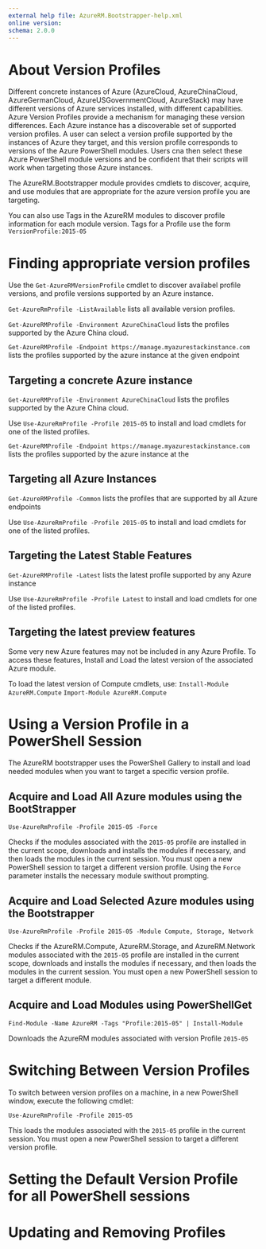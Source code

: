 ```yaml
---
external help file: AzureRM.Bootstrapper-help.xml
online version: 
schema: 2.0.0
---
```


# About Version Profiles

Different concrete instances of Azure (AzureCloud, AzureChinaCloud, AzureGermanCloud, AzureUSGovernmentCloud, AzureStack) may have different versions of Azure services installed, with different capabilities. Azure Version Profiles provide a mechanism for managing these version differences.  Each Azure instance has a discoverable set of supported version profiles.  A user can select a version profile supported by the instances of Azure they target, and this version profile corresponds to versions of the Azure PowerShell modules. Users cna then select these Azure PowerShell module versions and be confident that their scripts will work when targeting those Azure instances.

The AzureRM.Bootstrapper module provides cmdlets to discover, acquire, and use modules that are appropriate for the azure version profile you are targeting.

You can also use Tags in the AzureRM modules to discover profile information for each module version.  Tags for a Profile use the form ```VersionProfile:2015-05```

# Finding appropriate version profiles

Use the ```Get-AzureRMVersionProfile``` cmdlet to discover availabel profile versions, and profile versions supported by an Azure instance.

```Get-AzureRmProfile -ListAvailable``` lists all available version profiles.

```Get-AzureRMProfile -Environment AzureChinaCloud``` lists the profiles supported by the Azure China cloud.

```Get-AzureRMProfile -Endpoint https://manage.myazurestackinstance.com``` lists the profiles supported by the azure instance at the given endpoint

## Targeting a concrete Azure instance

```Get-AzureRMProfile -Environment AzureChinaCloud``` lists the profiles supported by the Azure China cloud.

Use ```Use-AzureRmProfile -Profile 2015-05``` to install and load cmdlets for one of the listed profiles.

```Get-AzureRMProfile -Endpoint https://manage.myazurestackinstance.com``` lists the profiles supported by the azure instance at the 

## Targeting all Azure Instances

```Get-AzureRMProfile -Common``` lists the profiles that are supported by all Azure endpoints

Use ```Use-AzureRmProfile -Profile 2015-05``` to install and load cmdlets for one of the listed profiles.

## Targeting the Latest Stable Features

```Get-AzureRMProfile -Latest``` lists the latest profile supported by any Azure instance

Use ```Use-AzureRmProfile -Profile Latest``` to install and load cmdlets for one of the listed profiles.

## Targeting the latest preview features

Some very new Azure features may not be included in any Azure Profile.  To access these features, Install and Load the latest version of the associated Azure module.

To load the latest version of Compute cmdlets, use:
```Install-Module AzureRM.Compute```
```Import-Module AzureRM.Compute```

# Using a Version Profile in a PowerShell Session

The AzureRM bootstrapper uses the PowerShell Gallery to install and load needed modules when you want to target a specific version profile.

## Acquire and Load All Azure modules using the BootStrapper

```
Use-AzureRmProfile -Profile 2015-05 -Force
```

Checks if the modules associated with the ```2015-05``` profile are installed in the current scope, downloads and installs the modules if necessary, and then loads the modules in the current session.  You must open a new PowerShell session to target a different version profile.  Using the ```Force``` parameter installs the necessary module swithout prompting.

## Acquire and Load Selected Azure modules using the Bootstrapper

```
Use-AzureRmProfile -Profile 2015-05 -Module Compute, Storage, Network
```

Checks if the AzureRM.Compute, AzureRM.Storage, and AzureRM.Network modules associated with the ```2015-05``` profile are installed in the current scope, downloads and installs the modules if necessary, and then loads the modules in the current session.  You must open a new PowerShell session to target a different module.

## Acquire and Load Modules using PowerShellGet

```
Find-Module -Name AzureRM -Tags "Profile:2015-05" | Install-Module
```

Downloads the AzureRM modules associated with version Profile ```2015-05```

# Switching Between Version Profiles

To switch between version profiles on a machine, in a new PowerShell window, execute the following cmdlet:

```
Use-AzureRmProfile -Profile 2015-05
```

This loads the modules associated with the ```2015-05``` profile in the current session.  You must open a new PowerShell session to target a different version profile.  

# Setting the Default Version Profile for all PowerShell sessions

# Updating and Removing Profiles
